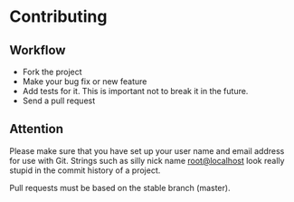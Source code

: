 # Contributing

## Workflow

* Fork the project
* Make your bug fix or new feature
* Add tests for it. This is important not to break it in the future.
* Send a pull request

## Attention

Please make sure that you have set up your user name and email address for use with Git. 
Strings such as silly nick name <root@localhost> look really stupid in the commit history of a project.

Pull requests must be based on the stable branch (master).
